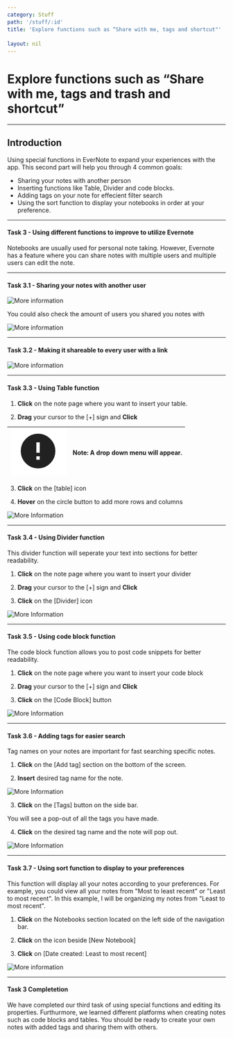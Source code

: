 ```yaml
---
category: Stuff
path: '/stuff/:id'
title: 'Explore functions such as “Share with me, tags and shortcut"'

layout: nil
---
```


# Explore functions such as “Share with me, tags and trash and shortcut”

___

## Introduction

Using special functions in EverNote to expand your experiences with the app. This second part will help you through 4 common goals:

- Sharing your notes with another person
- Inserting functions like Table, Divider and code blocks.
- Adding tags on your note for effecient filter search
- Using the sort function to display your notebooks in order at your preference.

___

#### Task 3 - Using different functions to improve to utilize Evernote

Notebooks are usually used for personal note taking. However, Evernote has a feature where you can share notes with multiple users and multiple users can edit the note.

___

#### Task 3.1 - Sharing your notes with another user

![More information](https://media.giphy.com/media/hTOBbJmE4MqY8DIeFM/giphy.gif)

You could also check the amount of users you shared you notes with

![More information](https://media.giphy.com/media/VdEBihMw9u0DZsSwhW/giphy.gif)

___

#### Task 3.2 - Making it shareable to every user with a link

![More information](https://media.giphy.com/media/WREsjBYlZ6maz8Ihua/giphy.gif)

___

#### Task 3.3 - Using Table function

1. **Click** on the note page where you want to insert your table.

2. **Drag** your cursor to the [+] sign and **Click**

![More Information](/images/MoreInformation.png "Additional Information Logo") | Note: A drop down menu will appear.
--- | --- |

3. **Click** on the [table] icon

4. **Hover** on the circle button to add more rows and columns

![More Information](https://media.giphy.com/media/Jq7PNie5WfAoX7QJnB/giphy.gif)

___

#### Task 3.4 - Using Divider function

This divider function will seperate your text into sections for better readability.

1. **Click** on the note page where you want to insert your divider

2. **Drag** your cursor to the [+] sign and **Click**

3. **Click** on the [Divider] icon

![More Information](https://media.giphy.com/media/QxGQKoCdNcm8ncZh40/giphy.gif)

___

#### Task 3.5 - Using code block function

The code block function allows you to post code snippets for better readability.

1. **Click** on the note page where you want to insert your code block

2. **Drag** your cursor to the [+] sign and **Click**

3. **Click** on the [Code Block] button

![More Information](https://media.giphy.com/media/SskhcftptamsAVO5f1/giphy.gif)

___

#### Task 3.6 - Adding tags for easier search

Tag names on your notes are important for fast searching specific notes.

1. **Click** on the [Add tag] section on the bottom of the screen.

2. **Insert** desired tag name for the note.

![More Information](https://media.giphy.com/media/lp8G2E9paNj4wEQBk0/giphy.gif)

3. **Click** on the [Tags] button on the side bar.

You will see a pop-out of all the tags you have made.

4. **Click** on the desired tag name and the note will pop out.

![More Information](https://media.giphy.com/media/TEuJji4lUGEjOtHRqu/giphy.gif)

___

#### Task 3.7 - Using sort function to display to your preferences

This function will display all your notes according to your preferences.
For example, you could view all your notes from "Most to least recent" or "Least to most recent".
In this example, I will be organizing my notes from "Least to most recent".

1. **Click** on the Notebooks section located on the left side of the navigation bar.

2. **Click** on the icon beside [New Notebook]

3. **Click** on [Date created: Least to most recent]

![More information](https://media.giphy.com/media/h2Z4fH47HGRVRrEX0K/giphy.gif)

___

#### Task 3 Completetion

We have completed our third task of using special functions and editing its properties. Furthurmore, we learned different platforms when creating notes such as code blocks and tables. You should be ready to create your own notes with added tags and sharing them with others.
